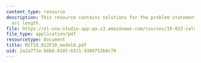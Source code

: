 ```yaml
---
content_type: resource
description: This resource contains solutions for the problem statements related to
  arc length.
file: https://ol-ocw-studio-app-qa.s3.amazonaws.com/courses/18-022-calculus-of-several-variables-fall-2010/2a2a771eb6b80105b5119309753b0c79_MIT18_022F10_model6.pdf
file_type: application/pdf
resourcetype: Document
title: MIT18_022F10_model6.pdf
uid: 2a2a771e-b6b8-0105-b511-9309753b0c79
---
```

